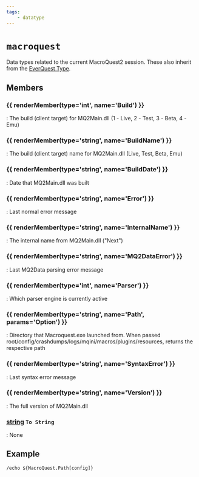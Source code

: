 ```yaml
---
tags:
    - datatype
---
```

# `macroquest`

Data types related to the current MacroQuest2 session.  These also inherit from the [EverQuest Type](datatype-everquest.md).

## Members

### {{ renderMember(type='int', name='Build') }} 

:   The build (client target) for MQ2Main.dll (1 - Live, 2 - Test, 3 - Beta, 4 - Emu)

### {{ renderMember(type='string', name='BuildName') }} 

:   The build (client target) name for MQ2Main.dll (Live, Test, Beta, Emu)

### {{ renderMember(type='string', name='BuildDate') }} 

:   Date that MQ2Main.dll was built

### {{ renderMember(type='string', name='Error') }} 

:   Last normal error message

### {{ renderMember(type='string', name='InternalName') }} 

:   The internal name from MQ2Main.dll ("Next")

### {{ renderMember(type='string', name='MQ2DataError') }} 

:   Last MQ2Data parsing error message

### {{ renderMember(type='int', name='Parser') }} 

:   Which parser engine is currently active

### {{ renderMember(type='string', name='Path', params='Option') }} 

:   Directory that Macroquest.exe launched from.  When passed root/config/crashdumps/logs/mqini/macros/plugins/resources, returns the respective path

### {{ renderMember(type='string', name='SyntaxError') }} 

:   Last syntax error message

### {{ renderMember(type='string', name='Version') }} 

:   The full version of MQ2Main.dll

### [string][string] `To String`

:   None


## Example

```
/echo ${MacroQuest.Path[config]}
```

[int]: datatype-int.md
[string]: datatype-string.md
[achievementobj]: datatype-achievementobj.md
[bool]: datatype-bool.md
[time]: datatype-time.md
[achievement]: datatype-achievement.md
[achievementcat]: datatype-achievementcat.md
[altability]: datatype-altability.md
[spell]: ../data-types/datatype-spell.md
[bandolieritem]: #bandolieritem-datatype
[int64]: datatype-int64.md
[timestamp]: datatype-timestamp.md
[float]: datatype-float.md
[buff]: datatype-buff.md
[spawn]: datatype-spawn.md
[auratype]: datatype-auratype.md
[item]: datatype-item.md
[worldlocation]: datatype-worldlocation.md
[ticks]: datatype-ticks.md
[fellowship]: datatype-fellowship.md
[strinrg]: datatype-string.md
[xtarget]: datatype-xtarget.md
[dzmember]: datatype-dzmember.md
[window]: datatype-window.md
[zone]: datatype-zone.md
[fellowshipmember]: datatype-fellowshipmember.md
[class]: datatype-class.md
[heading]: datatype-heading.md
[ground]: datatype-ground.md
[inifile]: datatype-inifile.md
[inifilesection]: datatype-inifilesection.md
[inifilesectionkey]: datatype-inifilesectionkey.md
[double]: datatype-double.md
[invslot]: datatype-invslot.md
[augtype]: datatype-augtype.md
[itemspell]: datatype-itemspell.md
[evolving]: datatype-evolving.md
[keyringitem]: datatype-keyringitem.md
